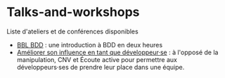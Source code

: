 # Talks-and-workshops
Liste d'ateliers et de conférences disponibles
- [BBL BDD](./blob/main/BBL%20BDD.md) : une introduction à BDD en deux heures
- [Améliorer son influence en tant que développeur·se](./blob/main/Improving%20one's%20influence%20as%20a%20developer%20-%20Am%C3%A9liorer%20son%20influence%20en%20tant%20que%20d%C3%A9veloppeur%C2%B7se.md) : à l'opposé de la manipulation, CNV et Écoute active pour permettre aux développeurs·ses de prendre leur place dans une équipe.
